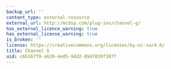 ```yaml
---
backup_url: ''
content_type: external-resource
external_url: http://mcdsp.com/plug-ins/channel-g/
has_external_licence_warning: true
has_external_license_warning: true
is_broken: ''
license: https://creativecommons.org/licenses/by-nc-sa/4.0/
title: Channel G
uid: c6b167f9-a620-4ed5-9dd2-8947039f307f
---
```

